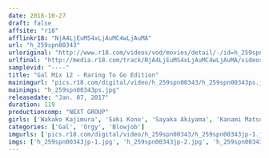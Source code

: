 ```yaml
---
date: 2018-10-27
draft: false
affsite: "r18"
afflinkr18: "NjA4LjEuMS4xLjAuMC4wLjAuMA"
url: "h_259spn00343"
urloriginal: "http://www.r18.com/videos/vod/movies/detail/-/id=h_259spn00343"
urlfinal: "http://media.r18.com/track/NjA4LjEuMS4xLjAuMC4wLjAuMA/videos/vod/movies/detail/-/id=h_259spn00343"
samplevid: "----"
title: "Gal Mix 12 - Raring To Go Edition"
mainimgurl: "pics.r18.com/digital/video/h_259spn00343/h_259spn00343ps.jpg"
mainimgs: "h_259spn00343ps.jpg"
releasedate: "Jan. 07, 2017"
duration: 119
productioncomp: "NEXT GROUP"
girls: ['Wakako Kajimura', 'Saki Kono', 'Sayaka Akiyama', 'Kanami Matsuda', 'Maki Yukino', 'Erika Hoshino', 'Reimi Fujisaki', 'Mayumi Shinjo', 'Marina Hoshino', 'Manaka Anzai']
categories: ['Gal', 'Orgy', 'Blowjob']
imgurls: ['pics.r18.com/digital/video/h_259spn00343/h_259spn00343jp-1.jpg', 'pics.r18.com/digital/video/h_259spn00343/h_259spn00343jp-2.jpg', 'pics.r18.com/digital/video/h_259spn00343/h_259spn00343jp-3.jpg', 'pics.r18.com/digital/video/h_259spn00343/h_259spn00343jp-4.jpg', 'pics.r18.com/digital/video/h_259spn00343/h_259spn00343jp-5.jpg', 'pics.r18.com/digital/video/h_259spn00343/h_259spn00343jp-6.jpg', 'pics.r18.com/digital/video/h_259spn00343/h_259spn00343jp-7.jpg', 'pics.r18.com/digital/video/h_259spn00343/h_259spn00343jp-8.jpg', 'pics.r18.com/digital/video/h_259spn00343/h_259spn00343jp-9.jpg', 'pics.r18.com/digital/video/h_259spn00343/h_259spn00343jp-10.jpg', 'pics.r18.com/digital/video/h_259spn00343/h_259spn00343jp-11.jpg', 'pics.r18.com/digital/video/h_259spn00343/h_259spn00343jp-12.jpg', 'pics.r18.com/digital/video/h_259spn00343/h_259spn00343jp-13.jpg', 'pics.r18.com/digital/video/h_259spn00343/h_259spn00343jp-14.jpg', 'pics.r18.com/digital/video/h_259spn00343/h_259spn00343jp-15.jpg', 'pics.r18.com/digital/video/h_259spn00343/h_259spn00343jp-16.jpg', 'pics.r18.com/digital/video/h_259spn00343/h_259spn00343jp-17.jpg', 'pics.r18.com/digital/video/h_259spn00343/h_259spn00343jp-18.jpg', 'pics.r18.com/digital/video/h_259spn00343/h_259spn00343jp-19.jpg', 'pics.r18.com/digital/video/h_259spn00343/h_259spn00343jp-20.jpg']
imgs: ['h_259spn00343jp-1.jpg', 'h_259spn00343jp-2.jpg', 'h_259spn00343jp-3.jpg', 'h_259spn00343jp-4.jpg', 'h_259spn00343jp-5.jpg', 'h_259spn00343jp-6.jpg', 'h_259spn00343jp-7.jpg', 'h_259spn00343jp-8.jpg', 'h_259spn00343jp-9.jpg', 'h_259spn00343jp-10.jpg', 'h_259spn00343jp-11.jpg', 'h_259spn00343jp-12.jpg', 'h_259spn00343jp-13.jpg', 'h_259spn00343jp-14.jpg', 'h_259spn00343jp-15.jpg', 'h_259spn00343jp-16.jpg', 'h_259spn00343jp-17.jpg', 'h_259spn00343jp-18.jpg', 'h_259spn00343jp-19.jpg', 'h_259spn00343jp-20.jpg']
---
```

